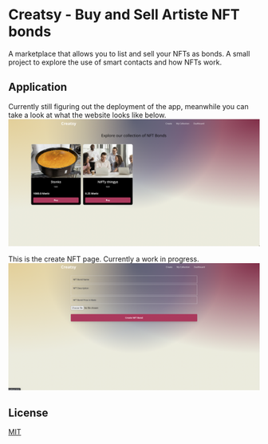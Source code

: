 # Creatsy - Buy and Sell Artiste NFT bonds

A marketplace that allows you to list and sell your NFTs as bonds. A small project to explore the use of smart contacts and how NFTs work.

## Application
Currently still figuring out the deployment of the app, meanwhile you can take a look at what the website looks like below.
![Main page screenshot](https://github.com/giovannilow/Creatsy/blob/main/images/Main-Page.png)

This is the create NFT page. Currently a work in progress.
![Create NFT screenshot](https://github.com/giovannilow/Creatsy/blob/main/images/Create-NFT.png)

## License
[MIT](https://choosealicense.com/licenses/mit/)
